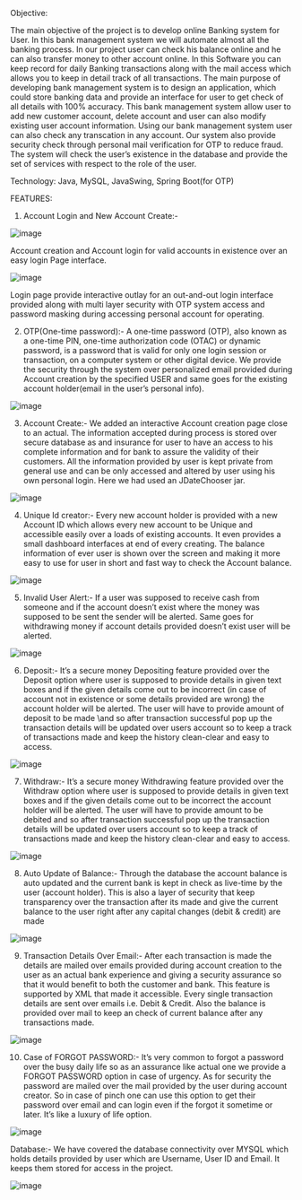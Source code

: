 Objective:

The main objective of the project is to develop online Banking system for User. In this bank management system we will automate almost all the banking process. In our project user can check his balance online and he can also transfer money to other account online. In this Software you can keep record for daily Banking transactions along with the mail access which allows you to keep in detail track of all transactions. The main purpose of developing bank management system is to design an application, which could store banking data and provide an interface for user to get check of all details with 100% accuracy.
This bank management system allow user to add new customer account, delete account and user can also modify existing user account information. Using our bank management system user can also check any transcation in any account. Our system also provide security check through personal mail verification for OTP  to reduce fraud. The system will check the user’s existence in the database and provide the set of services with respect to the role of the user.

Technology: Java, MySQL, JavaSwing, Spring Boot(for OTP)

FEATURES:

1. Account Login and New Account Create:-

![image](https://user-images.githubusercontent.com/86963278/235360842-05896c4c-2d15-4fd6-a34e-8ab013d14404.png)

Account creation and Account login for valid accounts in existence over an easy login Page interface.

![image](https://user-images.githubusercontent.com/86963278/235360925-3b74a691-5569-4fcb-89f3-b9556a1085e4.png)

Login page provide interactive outlay for an out-and-out login interface provided along with multi layer security with OTP system access and password masking during accessing personal account for operating.

2. OTP(One-time password):-
A one-time password (OTP), also known as a one-time PIN, one-time authorization code (OTAC) or dynamic password, is a password that is valid for only one login session or transaction, on a computer system or other digital device. We provide the security through the system over personalized email provided during Account creation by the specified USER and same goes for the existing account holder(email in the user’s personal info).

![image](https://user-images.githubusercontent.com/86963278/235360895-943d8a3e-9efa-4faf-9ff8-3b83f757b0db.png)

3. Account Create:- 
We added an interactive Account creation page close to an actual. The information accepted during process is stored over secure database as and insurance for user to have an access to his complete information and for bank to assure the validity of their customers. All the information provided by user is kept private from general use and can be only accessed and altered by user using his own personal login. Here we had used an JDateChooser jar.

![image](https://user-images.githubusercontent.com/86963278/235360939-8b5cefa9-c2b5-41e9-a5f1-ec96ec478b60.png)

4. Unique Id creator:-
Every new account holder is provided with a new Account ID which allows every new account to be Unique and accessible easily over a loads of existing accounts. It even provides a small dashboard interfaces at end of every creating. The balance information of ever user is shown over the screen and making it more easy to use for user in short and fast way to check the Account balance.

![image](https://user-images.githubusercontent.com/86963278/235361002-6259e402-995b-429c-b38e-6d7f9ebec823.png)

5. Invalid User Alert:-
If a user was supposed to receive cash from someone and if the account doesn’t exist where the money was supposed to be sent the sender will be alerted. Same goes for withdrawing money if account details provided doesn’t exist user will be alerted.

![image](https://user-images.githubusercontent.com/86963278/235360982-e9c2931c-6503-48ff-a698-db403d6cce9d.png)

6. Deposit:-
It’s a secure money Depositing feature provided over the Deposit option where user is supposed to provide details in given text boxes and if the given details come out to be incorrect (in case of account not in existence or some details provided are wrong) the account holder will be alerted. The user will have to  provide amount of deposit to be made \and so after transaction successful pop up the transaction details will be updated over users account so to keep a track of transactions made and keep the history clean-clear and easy to access.

![image](https://user-images.githubusercontent.com/86963278/235361058-df4dddb8-09d5-4b94-8c60-cfdd7c802992.png)

7. Withdraw:-
It’s a secure money Withdrawing feature provided over the Withdraw option where user is supposed to provide details in given text boxes and if the given details come out to be incorrect the account holder will be alerted. The user will have to  provide amount to be debited and so after transaction successful pop up the transaction details will be updated over users account so to keep a track of transactions made and keep the history clean-clear and easy to access.

![image](https://user-images.githubusercontent.com/86963278/235361091-777ee126-a108-4e40-b65f-62a7caf53188.png)

8. Auto Update of Balance:-
Through the database the account balance is auto updated and the current bank is kept in check as live-time by the user (account holder). This is also a layer of security that keep transparency over the transaction after its made and give the current balance to the user right after any capital changes (debit & credit) are made

![image](https://user-images.githubusercontent.com/86963278/235361114-a79ab958-c45c-4487-b10b-fe5bec202760.png)

9. Transaction Details Over Email:-
After each transaction is made the details are mailed over emails provided during account creation to the user as an actual bank experience and giving a security assurance so that it would benefit to both the customer and bank. This feature is supported by XML that made it accessible. Every single transaction details are sent over emails i.e. Debit & Credit. Also the balance is provided over mail to keep an check of current balance after any transactions made.

![image](https://user-images.githubusercontent.com/86963278/235361155-ee71e667-3cbd-4a39-8e19-66171f4d1681.png)

10. Case of  FORGOT PASSWORD:-
It’s very common to forgot a password over the busy daily life so as an assurance like actual one we provide a FORGOT PASSWORD option in case of urgency. As for security the password are mailed over the mail provided by the user during account creator. So in case of pinch one can use this option to get their password over email and can login even if the forgot it sometime or later. It’s like a luxury of life option.

![image](https://user-images.githubusercontent.com/86963278/235361194-9159b5f9-0e31-4893-a7bf-c7ca92384ba1.png)

Database:-
We have covered the database connectivity over MYSQL which holds details provided by user which are Username, User ID and Email. It keeps them stored for access in the project.

![image](https://user-images.githubusercontent.com/86963278/235361234-13a8f4f4-67c5-4cc7-884f-bfaf8265cf45.png)




